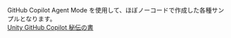GitHub Copilot Agent Mode を使用して、ほぼノーコードで作成した各種サンプルとなります。  
[Unity GitHub Copilot 秘伝の書](https://note.com/elixir/n/ne4af72ea10ca)
